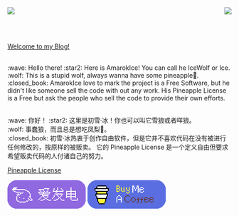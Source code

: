 <img align="left" src="https://github-readme-stats.vercel.app/api?username=AmarokIce&show_icons=true&icon_color=0B61A4&text_color=718096&bg_color=ffffff&hide_title=true" />

<img align="right" src="https://github-readme-stats.vercel.app/api/top-langs/?username=AmarokIce&layout=compact&hide=html,css,less,scss&langs_count=8&theme=tokyonight&hide_title=true">

<p>
<br /><br /><br />
</p>

[Welcome to my Blog!](https://wolf.snowlyicewolf.club)

</p>
</br>
:wave: Hello there!
:star2: Here is AmarokIce! You can call he IceWolf or Ice.</br>
:wolf: This is a stupid wolf, always wanna have some pineapple🍍.</br>
:closed_book: AmarokIce love to mark the project is a Free Software, but he didn't like someone sell the code with out any work. His Pineapple License
 is a Free but ask the people who sell the code to provide their own efforts.</p>

</p>
</br>
:wave: 你好！
:star2: 这里是初雪·冰！你也可以叫它雪狼或者咩狼。</br>
:wolf: 事蠢狼，而且总是想吃凤梨🍍。</br>
:closed_book: 初雪·冰热衷于创作自由软件，但是它并不喜欢代码在没有被进行任何修改的，按原样的被贩卖。 它的 Pineapple License 是一个定义自由但要求希望贩卖代码的人付诸自己的努力。</p>

[Pineapple License](https://github.com/AmarokIce/AmarokIce/blob/main/PineappleLicense.txt)

[![](https://raw.githubusercontent.com/AmarokIce/AmarokIce/main/img/AiFaDian.png)](https://afdian.net/a/AmarokIce)
[![](https://raw.githubusercontent.com/AmarokIce/AmarokIce/main/img/BuyMeACoffee.png)](https://www.buymeacoffee.com/AmarokIce)
